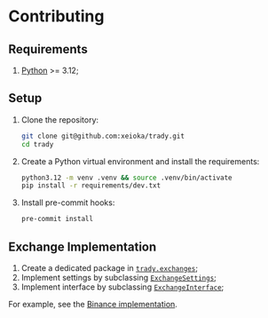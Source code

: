 # Contributing

## Requirements

1. [Python](https://www.python.org) >= 3.12;

## Setup

1. Clone the repository:

    ```sh
    git clone git@github.com:xeioka/trady.git
    cd trady
    ```

2. Create a Python virtual environment and install the requirements:

    ```sh
    python3.12 -m venv .venv && source .venv/bin/activate
    pip install -r requirements/dev.txt
    ```

3. Install pre-commit hooks:

    ```sh
    pre-commit install
    ```

## Exchange Implementation

1. Create a dedicated package in [`trady.exchanges`](/trady/exchanges/);
2. Implement settings by subclassing [`ExchangeSettings`](/trady/settings.py);
3. Implement interface by subclassing [`ExchangeInterface`](/trady/interface.py);

For example, see the [Binance implementation](/trady/exchanges/binance/).
